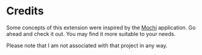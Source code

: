 # Credits

Some concepts of this extension were inspired by the [Mochi](https://mochi.cards/) application. Go ahead and check it out. You may find it more suitable to your needs.

Please note that I am not associated with that project in any way.
